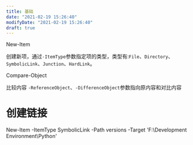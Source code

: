 ```yaml
---
title: 基础
date: "2021-02-19 15:26:40"
modifyDate: "2021-02-19 15:26:40"
draft: true
---
```


New-Item

创建新项，通过`-ItemType`参数指定项的类型，类型有:`File`、`Directory`、`SymbolicLink`、`Junction`、`HardLink`。

Compare-Object

比较内容 `-ReferenceObject`、`-DifferenceObject`参数指向原内容和对比内容

# 创建链接

New-Item -ItemType SymbolicLink -Path versions -Target 'F:\Development Environment\Python'
